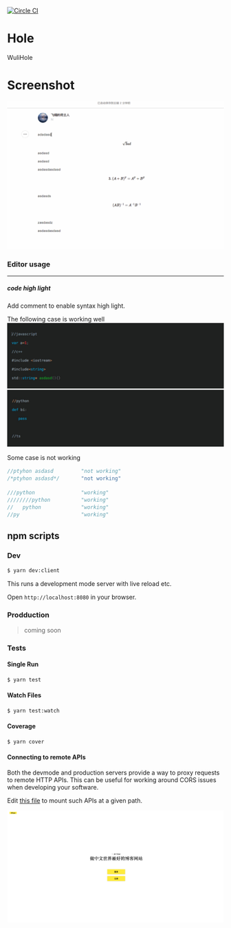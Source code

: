 [![Circle CI](https://circleci.com/gh/WuliHole/hole.svg?style=svg)](https://circleci.com/gh/WuliHole/hole)

# Hole

WuliHole

# Screenshot
![screentshot](./screenshot/demo.gif)

### Editor usage
----

  ##### code high light
 Add comment to enable syntax high light.

 The following case is working well
  ![screentshot](./screenshot/usage1.png)
  ![screentshot](./screenshot/usage2.png)

Some case is not working
```javascript
//ptyhon asdasd         "not working"
/*ptyhon asdasd*/       "not working"

///python               "working"
////////python          "working"
//   python             "working"
//py                    "working"
```

## npm scripts

### Dev
```bash
$ yarn dev:client
```

This runs a development mode server with live reload etc.

Open `http://localhost:8080` in your browser.

### Prodduction
> coming soon

### Tests

#### Single Run
```bash
$ yarn test
```

#### Watch Files
```bash
$ yarn test:watch
```

#### Coverage
```bash
$ yarn cover
```

#### Connecting to remote APIs

Both the devmode and production servers provide a way to proxy requests to
remote HTTP APIs.  This can be useful for working around CORS issues when
developing your software.

Edit [this file](server/proxy-config.js) to mount such APIs at a given path.


![screentshot](./Screenshot.jpeg)